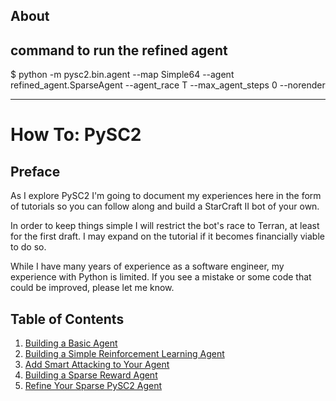## About

## command to run the refined agent 
$ python -m pysc2.bin.agent --map Simple64 --agent refined_agent.SparseAgent --agent_race T --max_agent_steps 0 --norender

-----------------------------------
# How To: PySC2

## Preface
As I explore PySC2 I'm going to document my experiences here in the form of tutorials so you can follow along and build a StarCraft II bot of your own.

In order to keep things simple I will restrict the bot's race to Terran, at least for the first draft. I may expand on the tutorial if it becomes financially viable to do so.

While  I have many years of experience as a software engineer, my experience with Python is limited. If you see a mistake or some code that could be improved, please let me know.

## Table of Contents
1. [Building a Basic Agent](https://medium.com/@skjb/building-a-basic-pysc2-agent-b109cde1477c)
1. [Building a Simple Reinforcement Learning Agent](https://medium.com/@skjb/building-a-smart-pysc2-agent-cdc269cb095d)
1. [Add Smart Attacking to Your Agent](https://medium.com/@skjb/add-smart-attacking-to-your-pysc2-agent-17fd5caad578)
1. [Building a Sparse Reward Agent](https://medium.com/@skjb/build-a-sparse-reward-pysc2-agent-a44e94ba5255)
1. [Refine Your Sparse PySC2 Agent](https://medium.com/@skjb/refine-your-sparse-pysc2-agent-a3feb189bc68)

